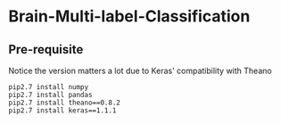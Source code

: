 # Brain-Multi-label-Classification

## Pre-requisite
Notice the version matters a lot due to Keras' compatibility with Theano
```
pip2.7 install numpy
pip2.7 install pandas
pip2.7 install theano==0.8.2
pip2.7 install keras==1.1.1
```
